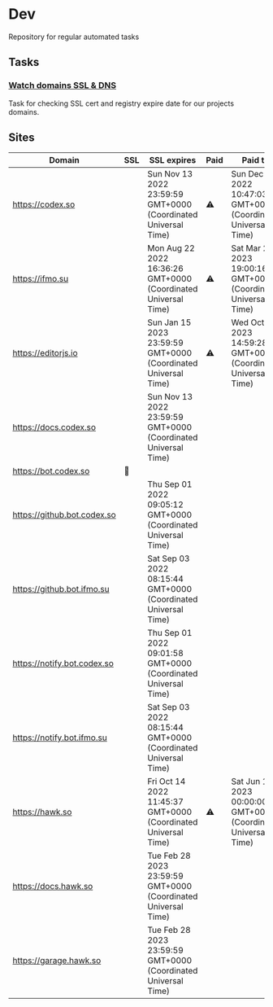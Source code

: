 # Dev

Repository for regular automated tasks

## Tasks

### [Watch domains SSL & DNS](.github/workflows/watch-domains-ssl-dns.yml)

Task for checking SSL cert and registry expire date for our projects domains.

## Sites

| Domain | SSL | SSL expires | Paid | Paid till |
| - | - | - | - | - |
| https://codex.so |  | Sun Nov 13 2022 23:59:59 GMT+0000 (Coordinated Universal Time) | ⚠️ | Sun Dec 18 2022 10:47:03 GMT+0000 (Coordinated Universal Time) |
| https://ifmo.su |  | Mon Aug 22 2022 16:36:26 GMT+0000 (Coordinated Universal Time) | ⚠️ | Sat Mar 25 2023 19:00:16 GMT+0000 (Coordinated Universal Time) |
| https://editorjs.io |  | Sun Jan 15 2023 23:59:59 GMT+0000 (Coordinated Universal Time) | ⚠️ | Wed Oct 04 2023 14:59:28 GMT+0000 (Coordinated Universal Time) |
| https://docs.codex.so |  | Sun Nov 13 2022 23:59:59 GMT+0000 (Coordinated Universal Time) |  |  |
| https://bot.codex.so | 🧨 |  |  |  |
| https://github.bot.codex.so |  | Thu Sep 01 2022 09:05:12 GMT+0000 (Coordinated Universal Time) |  |  |
| https://github.bot.ifmo.su |  | Sat Sep 03 2022 08:15:44 GMT+0000 (Coordinated Universal Time) |  |  |
| https://notify.bot.codex.so |  | Thu Sep 01 2022 09:01:58 GMT+0000 (Coordinated Universal Time) |  |  |
| https://notify.bot.ifmo.su |  | Sat Sep 03 2022 08:15:44 GMT+0000 (Coordinated Universal Time) |  |  |
| https://hawk.so |  | Fri Oct 14 2022 11:45:37 GMT+0000 (Coordinated Universal Time) | ⚠️ | Sat Jun 17 2023 00:00:00 GMT+0000 (Coordinated Universal Time) |
| https://docs.hawk.so |  | Tue Feb 28 2023 23:59:59 GMT+0000 (Coordinated Universal Time) |  |  |
| https://garage.hawk.so |  | Tue Feb 28 2023 23:59:59 GMT+0000 (Coordinated Universal Time) |  |  |
